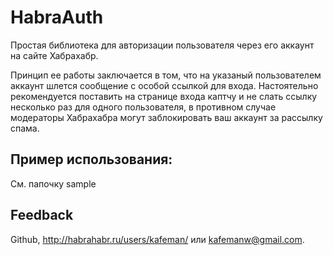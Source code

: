 HabraAuth
=========

Простая библиотека для авторизации пользователя через его аккаунт на сайте Хабрахабр.

Принцип ее работы заключается в том, что на указаный пользователем аккаунт шлется сообщение с особой ссылкой для входа. Настоятельно рекомендуется поставить на странице входа каптчу и не слать ссылку несколько раз для одного пользователя, в противном случае модераторы Хабрахабра могут заблокировать ваш аккаунт за рассылку спама.

Пример использования:
---------------------

См. папочку sample

Feedback
--------

Github, http://habrahabr.ru/users/kafeman/ или kafemanw@gmail.com.
